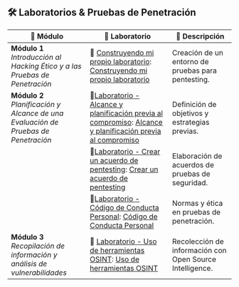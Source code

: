 ## 🛠️ Laboratorios & Pruebas de Penetración  

| 🎯 **Módulo**                                                                         | 🧪 **Laboratorio**                                                                                                                                                                                                                                                                                                                                                                                                                                                                                                                                                                                                                                                                                                                                    | 📖 **Descripción**                                       |
| ------------------------------------------------------------------------------------- | ----------------------------------------------------------------------------------------------------------------------------------------------------------------------------------------------------------------------------------------------------------------------------------------------------------------------------------------------------------------------------------------------------------------------------------------------------------------------------------------------------------------------------------------------------------------------------------------------------------------------------------------------------------------------------------------------------------------------------------------------------- | -------------------------------------------------------- |
| **Módulo 1**<br>_Introducción al Hacking Ético y a las Pruebas de Penetración_        | 🔹 [Construyendo mi propio laboratorio](obsidian://open?vault=linuxknowledge&file=02-Ciberseguridad%2F4-%20Hacking%20Intermedio%20Teoria%2FM%C3%B3dulo%201%20Introducci%C3%B3n%20al%20Hacking%20%C3%89tico%20y%20a%20las%20Pruebas%20de%20Penetraci%C3%B3n%2F8-%20Construyendo%20mi%20propio%20laboratorio): [Construyendo mi propio laboratorio](https://github.com/je7remy/linuxknowledge/blob/main/02-Ciberseguridad/4-%20Hacking%20Intermedio%20Teoria/M%C3%B3dulo%201%20Introducci%C3%B3n%20al%20Hacking%20%C3%89tico%20y%20a%20las%20Pruebas%20de%20Penetraci%C3%B3n/8-%20Construyendo%20mi%20propio%20laboratorio.md)                                                                                                                          | Creación de un entorno de pruebas para pentesting.       |
| **Módulo 2**<br>_Planificación y Alcance de una Evaluación de Pruebas de Penetración_ | 🔹[Laboratorio - Alcance y planificación previa al compromiso](obsidian://open?vault=linuxknowledge&file=02-Ciberseguridad%2F4-%20Hacking%20Intermedio%20Teoria%2FM%C3%B3dulo%202%20Planificaci%C3%B3n%20y%20Alcance%20de%20una%20Evaluaci%C3%B3n%20de%20Pruebas%20de%20Penetraci%C3%B3n%2F4-%20Laboratorio%20-%20Alcance%20y%20planificaci%C3%B3n%20previa%20al%20compromiso): [Alcance y planificación previa al compromiso](https://github.com/je7remy/linuxknowledge/blob/main/02-Ciberseguridad/4-%20Hacking%20Intermedio%20Teoria/M%C3%B3dulo%202%20Planificaci%C3%B3n%20y%20Alcance%20de%20una%20Evaluaci%C3%B3n%20de%20Pruebas%20de%20Penetraci%C3%B3n/4-%20Laboratorio%20-%20Alcance%20y%20planificaci%C3%B3n%20previa%20al%20compromiso.md) | Definición de objetivos y estrategias previas.           |
|                                                                                       | 🔹[Laboratorio - Crear un acuerdo de pentesting](obsidian://open?vault=linuxknowledge&file=02-Ciberseguridad%2F4-%20Hacking%20Intermedio%20Teoria%2FM%C3%B3dulo%202%20Planificaci%C3%B3n%20y%20Alcance%20de%20una%20Evaluaci%C3%B3n%20de%20Pruebas%20de%20Penetraci%C3%B3n%2F5-%20Laboratorio%20-%20Crear%20un%20acuerdo%20de%20pentesting): [Crear un acuerdo de pentesting](https://github.com/je7remy/linuxknowledge/blob/main/02-Ciberseguridad/4-%20Hacking%20Intermedio%20Teoria/M%C3%B3dulo%202%20Planificaci%C3%B3n%20y%20Alcance%20de%20una%20Evaluaci%C3%B3n%20de%20Pruebas%20de%20Penetraci%C3%B3n/5-%20Laboratorio%20-%20Crear%20un%20acuerdo%20de%20pentesting.md)                                                                       | Elaboración de acuerdos de pruebas de seguridad.         |
|                                                                                       | 🔹[Laboratorio - Código de Conducta Personal](obsidian://open?vault=linuxknowledge&file=02-Ciberseguridad%2F4-%20Hacking%20Intermedio%20Teoria%2FM%C3%B3dulo%202%20Planificaci%C3%B3n%20y%20Alcance%20de%20una%20Evaluaci%C3%B3n%20de%20Pruebas%20de%20Penetraci%C3%B3n%2F7-%20Laboratorio%20-%20C%C3%B3digo%20de%20Conducta%20Personal): [Código de Conducta Personal](https://github.com/je7remy/linuxknowledge/blob/main/02-Ciberseguridad/4-%20Hacking%20Intermedio%20Teoria/M%C3%B3dulo%202%20Planificaci%C3%B3n%20y%20Alcance%20de%20una%20Evaluaci%C3%B3n%20de%20Pruebas%20de%20Penetraci%C3%B3n/7-%20Laboratorio%20-%20C%C3%B3digo%20de%20Conducta%20Personal.md)                                                                             | Normas y ética en pruebas de penetración.                |
| **Módulo 3**<br>_Recopilación de información y análisis de vulnerabilidades_          | 🔹 [Laboratorio - Uso de herramientas OSINT](obsidian://open?vault=linuxknowledge&file=02-Ciberseguridad%2F4-%20Hacking%20Intermedio%20Teoria%2FM%C3%B3dulo%202%20Planificaci%C3%B3n%20y%20Alcance%20de%20una%20Evaluaci%C3%B3n%20de%20Pruebas%20de%20Penetraci%C3%B3n%2F7-%20Laboratorio%20-%20C%C3%B3digo%20de%20Conducta%20Personal): [Uso de herramientas OSINT](https://github.com/je7remy/linuxknowledge/blob/main/02-Ciberseguridad/4-%20Hacking%20Intermedio%20Teoria/M%C3%B3dulo%203%20Recopilaci%C3%B3n%20de%20informaci%C3%B3n%20y%20an%C3%A1lisis%20de%20vulnerabilidades/3.1-%20Laboratorio%20-%20Uso%20de%20herramientas%20OSINT.md)                                                                                                    | Recolección de información con Open Source Intelligence. |

